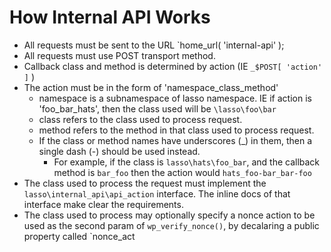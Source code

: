 # How Internal API Works

* All requests must be sent to the URL `home_url( 'internal-api' );
* All requests must use POST transport method.
* Callback class and method is determined by action (IE `_$POST[ 'action' ]` )
* The action must be in the form of 'namespace_class_method'
    * namespace is a subnamespace of lasso namespace. IE if action is 'foo_bar_hats', then the class used will be `\lasso\foo\bar`
    * class refers to the class used to process request.
    * method refers to the method in that class used to process request.
    * If the class or method names have underscores (_) in them, then a single dash (-) should be used instead.
        * For example, if the class is `lasso\hats\foo_bar`, and the callback method is `bar_foo` then the action would `hats_foo-bar_bar-foo`
* The class used to process the request must implement the `lasso\internal_api\api_action` interface. The inline docs of that interface make clear the requirements.
* The class used to process may optionally specify a nonce action to be used as the second param of `wp_verify_nonce()`, by decalaring a public property called `nonce_act

